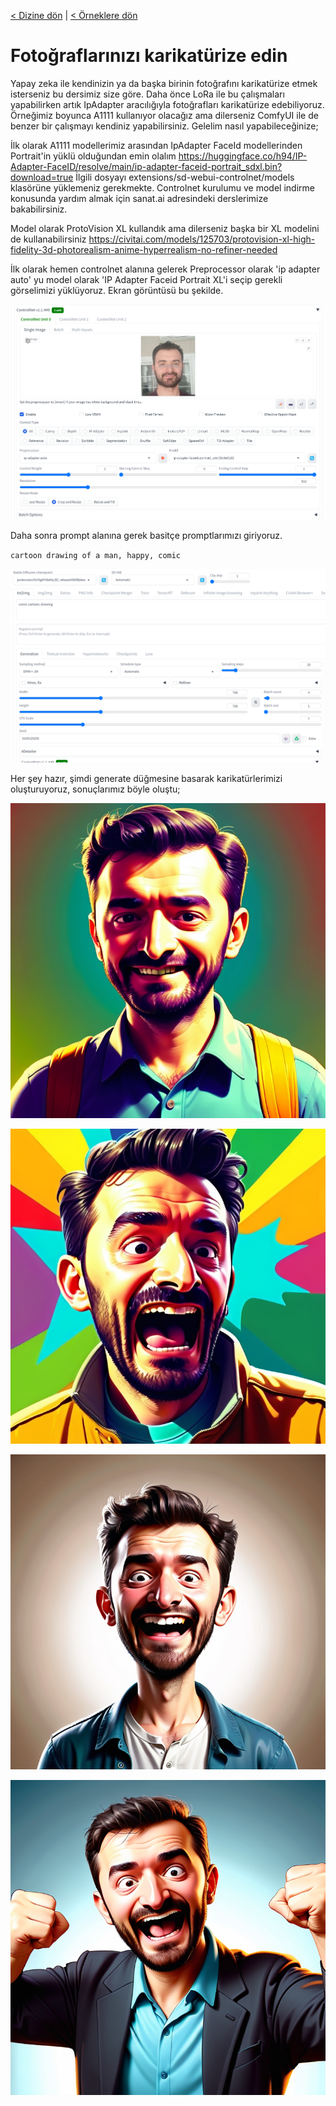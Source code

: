 <a href="/">< Dizine dön</a> | <a href="/ornekler">< Örneklere dön</a>

# Fotoğraflarınızı karikatürize edin

Yapay zeka ile kendinizin ya da başka birinin fotoğrafını karikatürize etmek isterseniz bu dersimiz size göre. Daha önce LoRa ile bu çalışmaları yapabilirken artık IpAdapter aracılığıyla fotoğrafları karikatürize edebiliyoruz. 
Örneğimiz boyunca A1111 kullanıyor olacağız ama dilerseniz ComfyUI ile de benzer bir çalışmayı kendiniz yapabilirsiniz.
Gelelim nasıl yapabileceğinize;

İlk olarak A1111 modellerimiz arasından IpAdapter FaceId modellerinden Portrait'in yüklü olduğundan emin olalım https://huggingface.co/h94/IP-Adapter-FaceID/resolve/main/ip-adapter-faceid-portrait_sdxl.bin?download=true
İlgili dosyayı extensions/sd-webui-controlnet/models klasörüne yüklemeniz gerekmekte. Controlnet kurulumu ve model indirme konusunda yardım almak için sanat.ai adresindeki derslerimize bakabilirsiniz.

Model olarak ProtoVision XL kullandık ama dilerseniz başka bir XL modelini de kullanabilirsiniz https://civitai.com/models/125703/protovision-xl-high-fidelity-3d-photorealism-anime-hyperrealism-no-refiner-needed

İlk olarak hemen controlnet alanına gelerek Preprocessor olarak 'ip adapter auto' yu model olarak 'IP Adapter Faceid Portrait XL'i seçip gerekli görselimizi yüklüyoruz. 
Ekran görüntüsü bu şekilde.

![alt text](/gorseller/karikatur-1.png)

Daha sonra prompt alanına gerek basitçe promptlarımızı giriyoruz.

`cartoon drawing of a man, happy, comic`

![alt text](../gorseller/karikatur-2.png)


Her şey hazır, şimdi generate düğmesine basarak karikatürlerimizi oluşturuyoruz, sonuçlarımız böyle oluştu;

![alt text](../gorseller/karikatur-sonuc-1.png)

![alt text](../gorseller/karikatur-sonuc-2.png)

![alt text](../gorseller/karikatur-sonuc-3.png)

![alt text](../gorseller/karikatur-sonuc-4.png)



